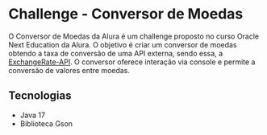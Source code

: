 # Challenge - Conversor de Moedas

O Conversor de Moedas da Alura é um challenge proposto no curso Oracle Next Education da Alura. O objetivo é criar um conversor de moedas obtendo a taxa de conversão de uma API externa, sendo essa, a [ExchangeRate-API](https://www.exchangerate-api.com/). O conversor oferece interação via console e permite a conversão de valores entre moedas.

## Tecnologias

- Java 17
- Biblioteca Gson
